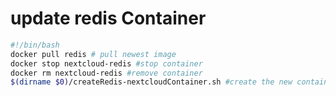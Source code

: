 # update redis Container
```` bash
#!/bin/bash
docker pull redis # pull newest image
docker stop nextcloud-redis #stop container
docker rm nextcloud-redis #remove container
$(dirname $0)/createRedis-nextcloudContainer.sh #create the new container
````
